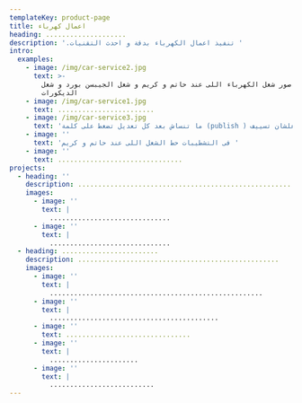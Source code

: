 ```yaml
---
templateKey: product-page
title: اعمال كهرباء
heading: ....................
description: '.تنفيذ اعمال الكهرباء بدقة و احدث التقنيات '
intro:
  examples:
    - image: /img/car-service2.jpg
      text: >-
        حط صور شغل الكهرباء اللى عند حاتم و كريم و شغل الجيبسن بورد و شغل
        الديكورات 
    - image: /img/car-service1.jpg
      text: ........................
    - image: /img/car-service3.jpg
      text: 'ما تنساش بعد كل تعديل تضغط على كلمة (publish ) علشان تسييف '
    - image: ''
      text: 'فى التشطيبات حط الشغل اللى عند حاتم و كريم '
    - image: ''
      text: ...............................
projects:
  - heading: ''
    description: .......................................................
    images:
      - image: ''
        text: |
          ..............................
      - image: ''
        text: |
          ..............................
  - heading: ........................
    description: ..................................................
    images:
      - image: ''
        text: |
          .....................................................
      - image: ''
        text: |
          ..........................................
      - image: ''
        text: ...............................
      - image: ''
        text: |
          ......................
      - image: ''
        text: |
          ..........................
---
```


